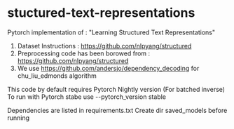 # stuctured-text-representations
Pytorch implementation of : "Learning Structured Text Representations"

1. Dataset Instructions : https://github.com/nlpyang/structured
2. Preprocessing code has been borowed from : https://github.com/nlpyang/structured
3. We use https://github.com/andersjo/dependency_decoding for chu_liu_edmonds algorithm

This code by default requires Pytorch Nightly version (For batched inverse)
To run with Pytorch stabe use --pytorch_version stable

Dependencies are listed in requirements.txt
Create dir saved_models before running

